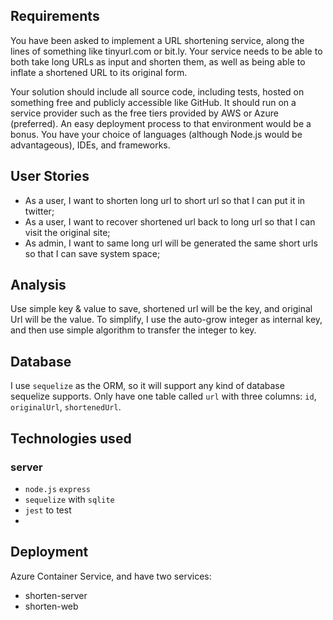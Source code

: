 ## Requirements
You have been asked to implement a URL shortening service, along the lines of something like tinyurl.com or bit.ly. Your service needs to be able to both take long URLs as input and shorten them, as well as being able to inflate a shortened URL to its original form.

Your solution should include all source code, including tests, hosted on something free and publicly accessible like GitHub. It should run on a service provider such as the free tiers provided by AWS or Azure (preferred). An easy deployment process to that environment would be a bonus. You have your choice of languages (although Node.js would be advantageous), IDEs, and frameworks.

## User Stories
* As a user, I want to shorten long url to short url so that I can put it in twitter;
* As a user, I want to recover shortened url back to long url so that I can visit the original site;
* As admin, I want to same long url will be generated the same short urls so that I can save system space;

## Analysis
Use simple key & value to save, shortened url will be the key, and original Url will be the value. 
To simplify, I use the auto-grow integer as internal key, and then use simple algorithm to transfer the integer to key.

## Database
I use `sequelize` as the ORM, so it will support any kind of database sequelize supports.
Only have one table called `url` with three columns: `id`, `originalUrl`, `shortenedUrl`.

## Technologies used
### server
* `node.js` `express`
* `sequelize` with `sqlite`
* `jest` to test
* 

## Deployment
Azure Container Service, and have two services:
* shorten-server
* shorten-web

 







        
  